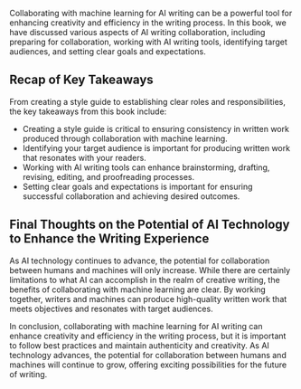 
Collaborating with machine learning for AI writing can be a powerful tool for enhancing creativity and efficiency in the writing process. In this book, we have discussed various aspects of AI writing collaboration, including preparing for collaboration, working with AI writing tools, identifying target audiences, and setting clear goals and expectations.

Recap of Key Takeaways
----------------------

From creating a style guide to establishing clear roles and responsibilities, the key takeaways from this book include:

* Creating a style guide is critical to ensuring consistency in written work produced through collaboration with machine learning.
* Identifying your target audience is important for producing written work that resonates with your readers.
* Working with AI writing tools can enhance brainstorming, drafting, revising, editing, and proofreading processes.
* Setting clear goals and expectations is important for ensuring successful collaboration and achieving desired outcomes.

Final Thoughts on the Potential of AI Technology to Enhance the Writing Experience
----------------------------------------------------------------------------------

As AI technology continues to advance, the potential for collaboration between humans and machines will only increase. While there are certainly limitations to what AI can accomplish in the realm of creative writing, the benefits of collaborating with machine learning are clear. By working together, writers and machines can produce high-quality written work that meets objectives and resonates with target audiences.

In conclusion, collaborating with machine learning for AI writing can enhance creativity and efficiency in the writing process, but it is important to follow best practices and maintain authenticity and creativity. As AI technology advances, the potential for collaboration between humans and machines will continue to grow, offering exciting possibilities for the future of writing.
